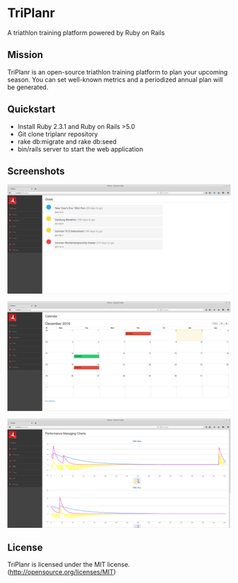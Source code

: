 # TriPlanr

A triathlon training platform powered by Ruby on Rails

## Mission
TriPlanr is an open-source triathlon training platform to plan your upcoming season.
You can set well-known metrics and a periodized annual plan will be generated.

## Quickstart

* Install Ruby 2.3.1 and Ruby on Rails >5.0
* Git clone triplanr repository
* rake db:migrate and rake db:seed
* bin/rails server to start the web application

## Screenshots

![goals](https://github.com/banickn/TriPlanr/blob/master/public/triplanr_goals.png)

![calendar](https://github.com/banickn/TriPlanr/blob/master/public/triplanr_calendar.png)

![pmc](https://github.com/banickn/TriPlanr/blob/master/public/triplanr_pmc.png)

## License
TriPlanr is licensed under the MIT license. (http://opensource.org/licenses/MIT)